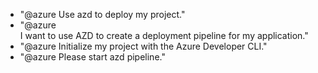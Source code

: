 - "@azure Use azd to deploy my project."
- "@azure I want to use AZD to create a deployment pipeline for my application."
- "@azure Initialize my project with the Azure Developer CLI."
- "@azure Please start azd pipeline."